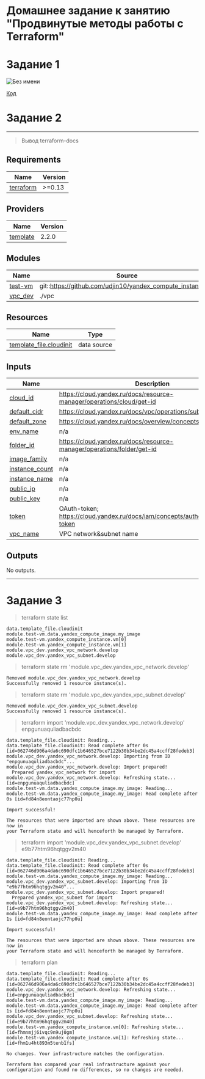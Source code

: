 # Домашнее задание к занятию "Продвинутые методы работы с Terraform"

# Задание 1

![Без имени](https://github.com/Dimarkle/DevOps/assets/118626944/89b545a3-4c18-4ae7-bff8-b7155b219ed6)

[Код](https://github.com/Dimarkle/DevOps/tree/main/%D0%9F%D1%80%D0%BE%D0%B4%D0%B2%D0%B8%D0%BD%D1%83%D1%82%D1%8B%D0%B5%20%D0%BC%D0%B5%D1%82%D0%BE%D0%B4%D1%8B%20%D1%80%D0%B0%D0%B1%D0%BE%D1%82%D1%8B%20%D1%81%20Terraform)

# Задание 2
---
>Вывод terraform-docs

## Requirements

| Name | Version |
|------|---------|
| <a name="requirement_terraform"></a> [terraform](#requirement\_terraform) | >=0.13 |

## Providers

| Name | Version |
|------|---------|
| <a name="provider_template"></a> [template](#provider\_template) | 2.2.0 |

## Modules

| Name | Source | Version |
|------|--------|---------|
| <a name="module_test-vm"></a> [test-vm](#module\_test-vm) | git::https://github.com/udjin10/yandex_compute_instance.git | main |
| <a name="module_vpc_dev"></a> [vpc\_dev](#module\_vpc\_dev) | ./vpc | n/a |

## Resources

| Name | Type |
|------|------|
| [template_file.cloudinit](https://registry.terraform.io/providers/hashicorp/template/latest/docs/data-sources/file) | data source |

## Inputs

| Name | Description | Type | Default | Required |
|------|-------------|------|---------|:--------:|
| <a name="input_cloud_id"></a> [cloud\_id](#input\_cloud\_id) | https://cloud.yandex.ru/docs/resource-manager/operations/cloud/get-id | `string` | n/a | yes |
| <a name="input_default_cidr"></a> [default\_cidr](#input\_default\_cidr) | https://cloud.yandex.ru/docs/vpc/operations/subnet-create | `string` | `"10.0.1.0/24"` | no |
| <a name="input_default_zone"></a> [default\_zone](#input\_default\_zone) | https://cloud.yandex.ru/docs/overview/concepts/geo-scope | `string` | `"ru-central1-a"` | no |
| <a name="input_env_name"></a> [env\_name](#input\_env\_name) | n/a | `string` | `"develop"` | no |
| <a name="input_folder_id"></a> [folder\_id](#input\_folder\_id) | https://cloud.yandex.ru/docs/resource-manager/operations/folder/get-id | `string` | n/a | yes |
| <a name="input_image_family"></a> [image\_family](#input\_image\_family) | n/a | `string` | `"ubuntu-2004-lts"` | no |
| <a name="input_instance_count"></a> [instance\_count](#input\_instance\_count) | n/a | `number` | `2` | no |
| <a name="input_instance_name"></a> [instance\_name](#input\_instance\_name) | n/a | `string` | `"web"` | no |
| <a name="input_public_ip"></a> [public\_ip](#input\_public\_ip) | n/a | `bool` | `true` | no |
| <a name="input_public_key"></a> [public\_key](#input\_public\_key) | n/a | `string` | `"~/.ssh/id_rsa.pub"` | no |
| <a name="input_token"></a> [token](#input\_token) | OAuth-token; https://cloud.yandex.ru/docs/iam/concepts/authorization/oauth-token | `string` | n/a | yes |
| <a name="input_vpc_name"></a> [vpc\_name](#input\_vpc\_name) | VPC network&subnet name | `string` | `"develop"` | no |

## Outputs

No outputs.

---

# Задание 3
>terraform state list
```
data.template_file.cloudinit
module.test-vm.data.yandex_compute_image.my_image
module.test-vm.yandex_compute_instance.vm[0]
module.test-vm.yandex_compute_instance.vm[1]
module.vpc_dev.yandex_vpc_network.develop
module.vpc_dev.yandex_vpc_subnet.develop
```

>terraform state rm 'module.vpc_dev.yandex_vpc_network.develop'
```
Removed module.vpc_dev.yandex_vpc_network.develop
Successfully removed 1 resource instance(s).
```

>terraform state rm 'module.vpc_dev.yandex_vpc_subnet.develop'
```
Removed module.vpc_dev.yandex_vpc_subnet.develop
Successfully removed 1 resource instance(s).
```

>terraform import 'module.vpc_dev.yandex_vpc_network.develop' enpgunuaquliadbacbdc
```
data.template_file.cloudinit: Reading...
data.template_file.cloudinit: Read complete after 0s [id=062746d906a4da6c690dfc1b646527bce7122b30b34be2dc45a4ccff28fedeb3]
module.vpc_dev.yandex_vpc_network.develop: Importing from ID "enpgunuaquliadbacbdc"...
module.vpc_dev.yandex_vpc_network.develop: Import prepared!
  Prepared yandex_vpc_network for import
module.vpc_dev.yandex_vpc_network.develop: Refreshing state... [id=enpgunuaquliadbacbdc]
module.test-vm.data.yandex_compute_image.my_image: Reading...
module.test-vm.data.yandex_compute_image.my_image: Read complete after 0s [id=fd84n8eontaojc77hp0u]

Import successful!

The resources that were imported are shown above. These resources are now in
your Terraform state and will henceforth be managed by Terraform.
```

>terraform import 'module.vpc_dev.yandex_vpc_subnet.develop' e9b77htm96hqtggv2m40
```
data.template_file.cloudinit: Reading...
data.template_file.cloudinit: Read complete after 0s [id=062746d906a4da6c690dfc1b646527bce7122b30b34be2dc45a4ccff28fedeb3]
module.test-vm.data.yandex_compute_image.my_image: Reading...
module.vpc_dev.yandex_vpc_subnet.develop: Importing from ID "e9b77htm96hqtggv2m40"...
module.vpc_dev.yandex_vpc_subnet.develop: Import prepared!
  Prepared yandex_vpc_subnet for import
module.vpc_dev.yandex_vpc_subnet.develop: Refreshing state... [id=e9b77htm96hqtggv2m40]
module.test-vm.data.yandex_compute_image.my_image: Read complete after 1s [id=fd84n8eontaojc77hp0u]

Import successful!

The resources that were imported are shown above. These resources are now in
your Terraform state and will henceforth be managed by Terraform.
```

>terraform plan
```
data.template_file.cloudinit: Reading...
data.template_file.cloudinit: Read complete after 0s [id=062746d906a4da6c690dfc1b646527bce7122b30b34be2dc45a4ccff28fedeb3]
module.vpc_dev.yandex_vpc_network.develop: Refreshing state... [id=enpgunuaquliadbacbdc]
module.test-vm.data.yandex_compute_image.my_image: Reading...
module.test-vm.data.yandex_compute_image.my_image: Read complete after 1s [id=fd84n8eontaojc77hp0u]
module.vpc_dev.yandex_vpc_subnet.develop: Refreshing state... [id=e9b77htm96hqtggv2m40]
module.test-vm.yandex_compute_instance.vm[0]: Refreshing state... [id=fhmnmjj6ivqc9n9uj0gm]
module.test-vm.yandex_compute_instance.vm[1]: Refreshing state... [id=fhm1u4ht893m5tenb1fs]

No changes. Your infrastructure matches the configuration.

Terraform has compared your real infrastructure against your configuration and found no differences, so no changes are needed.
```

#

#



#
